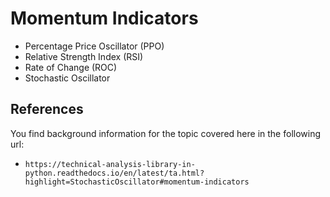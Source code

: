 # Momentum Indicators

- Percentage Price Oscillator (PPO)
- Relative Strength Index (RSI)
- Rate of Change (ROC)
- Stochastic Oscillator

## References

You find background information for the topic covered here in the following url:
 - `https://technical-analysis-library-in-python.readthedocs.io/en/latest/ta.html?highlight=StochasticOscillator#momentum-indicators`
